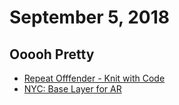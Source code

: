 # September 5, 2018

## Ooooh Pretty

- [Repeat Offfender - Knit with Code](https://twitter.com/RepeatOfffender)
- [NYC: Base Layer for AR](https://twitter.com/cbcb2000/status/1034784920089055232)

